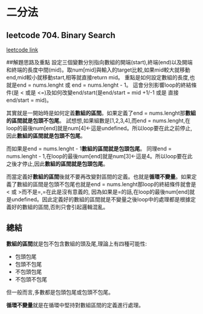 # 二分法

## leetcode 704. Binary Search
[leetcode link](https://leetcode.com/problems/binary-search/)

##解題思路及重點
設定三個變數分別指向數組的開端(start),終端(end)以及開端和終端的長度中間(mid)。取num[mid]與輸入的target比較,如果mid較大就移動end,mid較小就移動start,相等就直接return mid。
重點是如何設定數組的長度,也就是end = nums.lenght 或 end = nums.lenght - 1。 這會分別影響loop的終結條件(是 < 或是 <=)及如何改變end/start(是end/start = mid +1/-1 或是 直接end/start = mid)。

其實就是一開始時是如何定義**數組的區間**。如果定義了end = nums.lenght那**數組的區間就是包頭不包尾**。
試想想,如果組數是[1,2,3,4],而end = nums.lenght,在loop的最後num[end]就是num[4]<-這是undefined。所以loop要在此之前停止,因此**數組的區間就是包頭不包尾**。

而如果是end = nums.lenght - 1**數組的區間就是包頭包尾**。
同理end = nums.lenght - 1,在loop的最後num[end]就是num[3]<-這是4。所以loop要在此之後才停止,因此**數組的區間就是包頭包尾**。

而當定義好**數組的區間**後就不要再改變對區間的定義。也就是**循環不變量**。如果定義了數組的區間是包頭不包尾也就是end = nums.lenght那loop的終結條件就會是 < 或 >而不是=,=在此是沒有意義的,
因為如果是=的話,在loop的最後num[end]就是undefined。因此定義好的數組的區間就是不變量之後loop中的處理都是根據定義好的數組的區間,否則只會引起邏輯混亂。

## 總結
**數組的區間**就是包不包含數組的頭及尾,理論上有四種可能性:
+ 包頭包尾
+ 包頭不包尾
+ 不包頭包尾
+ 不包頭不包尾

但一般而言,多數都是包頭包尾或包頭不包尾。

**循環不變量**就是在循環中堅持對數組區間的定義進行處理。
